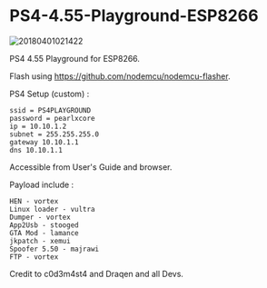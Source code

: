 # PS4-4.55-Playground-ESP8266

![20180401021422](https://user-images.githubusercontent.com/36906814/38167260-d26fcd9e-3564-11e8-8cb7-723d5a447148.jpg)

PS4 4.55 Playground for ESP8266.

Flash using https://github.com/nodemcu/nodemcu-flasher.

PS4 Setup (custom) :

    ssid = PS4PLAYGROUND
    password = pearlxcore
    ip = 10.10.1.2
    subnet = 255.255.255.0
    gateway 10.10.1.1
    dns 10.10.1.1

Accessible from User's Guide and browser.

Payload include :

    HEN - vortex
    Linux loader - vultra
    Dumper - vortex
    App2Usb - stooged
    GTA Mod - lamance
    jkpatch - xemui
    Spoofer 5.50 - majrawi
    FTP - vortex
    
 Credit to c0d3m4st4 and Draqen and all Devs.
